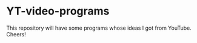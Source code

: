 # YT-video-programs
This repository will have some programs whose ideas I got from YouTube. Cheers!
